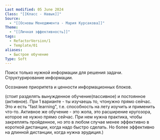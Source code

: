 ```yaml
---
Last modified: 05 June 2024
Class: "[[Класс - Навык]]"
Source:
  - "[[Основы Менеджмента - Мария Курсакова]]"
Theme:
  - "[[Личная эффективность]]"
tags:
  - RefactorVersion/1
  - Template/01
aliases:
  - Быстрое обучение
Type: Soft
---
```

Поиск только нужной информации для решения задачи.
Структурирование информации.

Осознание приоритета и ценности информационных блоков.

(стоит разделять вынужденное обучение(пассивное) и постоянное (активное). При 1 варианте - ты изучаешь то, чтонужно прямо сейчас. Это и есть "fast learning", т.е. способность на лету изучить и применить что-то. Активное же обучение - это жопа, это расширение кругозора, которое не нужно прямо сейчас. При нем нужна практика, чтобы закреплять пройденное, но это в любом случае менее эффективно в короткой дистанции, когда надо быстро сделать. Но более эффективно на длинной дистанции, когда нужна эрудиция.)